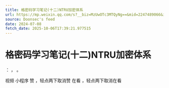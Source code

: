 ```yaml
---
title: 格密码学习笔记(十二)NTRU加密体系
url: https://mp.weixin.qq.com/s?__biz=MzUwOTc3MTQyNg==&mid=2247489066&idx=1&sn=cb7e588a1f14cb757a321fca0cdfa97d
source: Doonsec's feed
date: 2024-07-08
fetch_date: 2025-10-06T17:39:21.977515
---
```


# 格密码学习笔记(十二)NTRU加密体系

：
，
。

视频
小程序
赞
，轻点两下取消赞
在看
，轻点两下取消在看